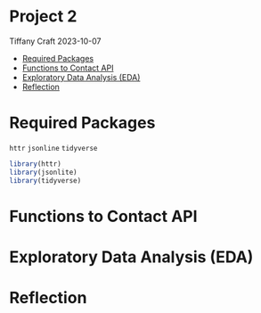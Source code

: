 Project 2
================
Tiffany Craft
2023-10-07

- [Required Packages](#required-packages)
- [Functions to Contact API](#functions-to-contact-api)
- [Exploratory Data Analysis (EDA)](#exploratory-data-analysis-eda)
- [Reflection](#reflection)

# Required Packages

`httr` `jsonline` `tidyverse`

``` r
library(httr)
library(jsonlite)
library(tidyverse)
```

# Functions to Contact API

# Exploratory Data Analysis (EDA)

# Reflection
